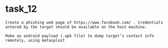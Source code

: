 # task_12
    Create a phishing web page of https://www.facebook.com/ . Credentials entered by the target should be available on the host machine.

    Make an android payload (.apk file) to dump target’s contact info remotely, using metasploit
